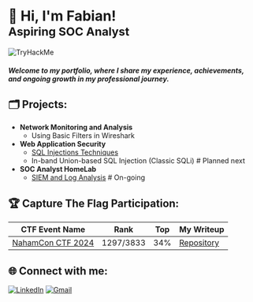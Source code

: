 # 👋 Hi, I'm Fabian! <br> <sub> Aspiring SOC Analyst </sub>

![TryHackMe](https://tryhackme-badges.s3.amazonaws.com/cruzcs.png)
<!--- [![Hack The Box](https://www.hackthebox.com/badge/image/1957659)](https://app.hackthebox.com/profile/1957659) --->

#### _Welcome to my portfolio, where I share my experience, achievements, and ongoing growth in my professional journey._ </br>

## 🗂️ Projects:

- **Network Monitoring and Analysis**
  - Using Basic Filters in Wireshark
- **Web Application Security**
  - [SQL Injections Techniques](https://github.com/fabiancruzcs/SQL-Injections-Techniques)
  - In-band Union-based SQL Injection (Classic SQLi) # Planned next
- **SOC Analyst HomeLab**
  - [SIEM and Log Analysis](https://github.com/fabiancruzcs/SIEM-and-Log-Analysis-Lab) # On-going

## 🏆 Capture The Flag Participation:

| CTF Event Name     | Rank     | Top  | My Writeup      | 
|--------------------------------------|----------------------|-------------------|---------------------------------------|
| [NahamCon CTF 2024](https://ctftime.org/event/2364)  | 1297/3833     | 34% | [Repository](https://github.com/fabiancruzcs/CTF-Writeups/tree/main/NahamCon-CTF-2024) | 

## 🌐 Connect with me:
[![LinkedIn](https://img.shields.io/badge/LinkedIn-%230077B5.svg?logo=linkedin&logoColor=white)](https://linkedin.com/in/fabiancruzcs) 
[![Gmail](https://img.shields.io/badge/Gmail-%23D14836.svg?logo=gmail&logoColor=white)](mailto:fabiancruzcs@gmail.com)
